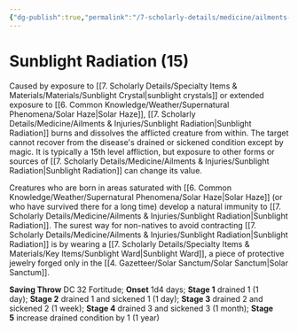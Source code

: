 ```yaml
---
{"dg-publish":true,"permalink":"/7-scholarly-details/medicine/ailments-and-injuries/sunblight-radiation/","noteIcon":""}
---
```


# Sunblight Radiation (15)

Caused by exposure to [[7. Scholarly Details/Specialty Items & Materials/Materials/Sunblight Crystal\|sunblight crystals]] or extended exposure to [[6. Common Knowledge/Weather/Supernatural Phenomena/Solar Haze\|Solar Haze]], [[7. Scholarly Details/Medicine/Ailments & Injuries/Sunblight Radiation\|Sunblight Radiation]] burns and dissolves the afflicted creature from within. The target cannot recover from the disease's drained or sickened condition except by magic. It is typically a 15th level affliction, but exposure to other forms or sources of [[7. Scholarly Details/Medicine/Ailments & Injuries/Sunblight Radiation\|Sunblight Radiation]] can change its value. 

Creatures who are born in areas saturated with [[6. Common Knowledge/Weather/Supernatural Phenomena/Solar Haze\|Solar Haze]] (or who have survived there for a long time) develop a natural immunity to [[7. Scholarly Details/Medicine/Ailments & Injuries/Sunblight Radiation\|Sunblight Radiation]]. The surest way for non-natives to avoid contracting [[7. Scholarly Details/Medicine/Ailments & Injuries/Sunblight Radiation\|Sunblight Radiation]] is by wearing a [[7. Scholarly Details/Specialty Items & Materials/Key Items/Sunblight Ward\|Sunblight Ward]], a piece of protective jewelry forged only in the [[4. Gazetteer/Solar Sanctum/Solar Sanctum\|Solar Sanctum]]. 

**Saving Throw** DC 32 Fortitude; **Onset** 1d4 days; **Stage 1** drained 1 (1 day); **Stage 2** drained 1 and sickened 1 (1 day); **Stage 3** drained 2 and sickened 2 (1 week); **Stage 4** drained 3 and sickened 3 (1 month); **Stage 5** increase drained condition by 1 (1 year)